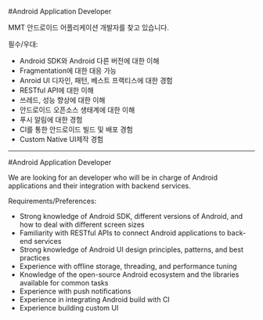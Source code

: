 #Android Application Developer

MMT 안드로이드 어플리케이션 개발자를 찾고 있습니다.

필수/우대:
* Android SDK와 Android 다른 버전에 대한 이해
* Fragmentation에 대한 대응 가능
* Anroid UI 디자인, 패턴, 베스트 프랙티스에 대한 경험
* RESTful API에 대한 이해
* 쓰레드, 성능 향상에 대한 이해
* 안드로이드 오픈소스 생태계에 대한 이해 
* 푸시 알림에 대한 경험
* CI를 통한 안드로이드 빌드 및 배포 경험
* Custom Native UI제작 경험

-----------------------

#Android Application Developer

We are looking for an developer who will be in charge of Android applications and their integration with backend services. 

Requirements/Preferences:
* Strong knowledge of Android SDK, different versions of Android, and how to deal with different screen sizes
* Familiarity with RESTful APIs to connect Android applications to back-end services
* Strong knowledge of Android UI design principles, patterns, and best practices
* Experience with offline storage, threading, and performance tuning
* Knowledge of the open-source Android ecosystem and the libraries available for common tasks
* Experience with push notifications
* Experience in integrating Android build with CI
* Experience building custom UI

